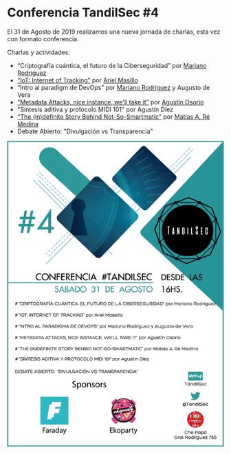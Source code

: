 # Conferencia TandilSec #4

El 31 de Agosto de 2019 realizamos una nueva jornada de charlas, esta vez con formato conferencia.


Charlas y actividades:

- “Criptografía cuántica, el futuro de la Ciberseguridad” por [Mariano Rodriguez](https://twitter.com/martemars)
- [“IoT: Internet of Tracking”](IoT-Internet-of-Tracking.odp) por [Ariel Masillo](https://twitter.com/ArielMasillo)
- “Intro al paradigm de DevOps” por [Mariano Rodriguez](https://twitter.com/martemars) y Augusto de Vera
- [“Metadata Attacks, nice instance, we'll take it”](MetaData-Attack-nice-instance-well-take-it.pdf) por [Agustín Osorio](https://twitter.com/AgustnOsorio4)
- "Síntesis aditiva y protocolo MIDI 101" por Agustín Diez
- ["The (in)definite Story Behind Not-So-Smartmatic"](The-in-definite-story-behind-not-so-SmartMatic.pdf) por [Matías A. Ré Medina](https://twitter.com/mattaereal)
- Debate Abierto: "Divulgación vs Transparencia"


[![Flyer](CharlasTandilSec-2019-08-31.png)](https://www.meetup.com/TandilSec/events/263623359/)
